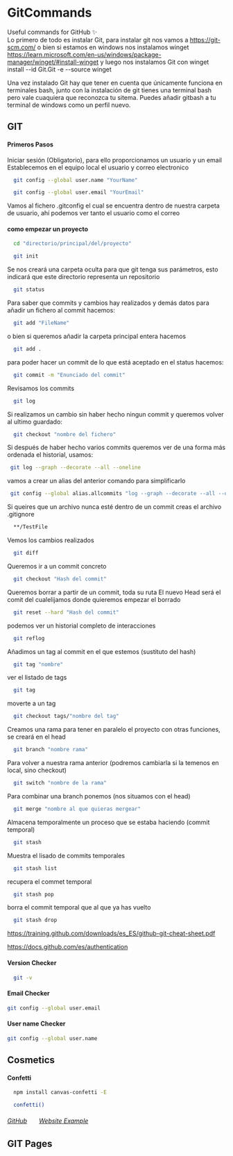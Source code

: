 # GitCommands
Useful commands for GitHub ✨ <br>
Lo primero de todo es instalar Git, para instalar git nos vamos a https://git-scm.com/
o bien si estamos en windows nos instalamos winget https://learn.microsoft.com/en-us/windows/package-manager/winget/#install-winget y luego nos instalamos Git con winget install --id Git.Git -e --source winget

Una vez instalado Git hay que tener en cuenta que únicamente funciona en terminales bash, junto con la instalación de git tienes una terminal bash pero vale cuaquiera que reconozca tu sitema. Puedes añadir gitbash a tu terminal de windows como un perfil nuevo.

## GIT
#### Primeros Pasos
Iniciar sesión (Obligatorio), para ello proporcionamos un usuario y un email
Establecemos en el equipo local el usuario y correo electronico
```sh
  git config --global user.name "YourName"
  ```
```sh
  git config --global user.email "YourEmail"
  ```
Vamos al fichero .gitconfig el cual se encuentra dentro de nuestra carpeta de usuario, ahí podemos ver tanto el usuario como el correo
#### como empezar un proyecto
```sh
  cd "directorio/principal/del/proyecto"
  ```
```sh
  git init
  ```
Se nos creará una carpeta oculta para que git tenga sus parámetros, esto indicará que este directorio representa un repositorio
```sh
  git status
  ```
Para saber que commits y cambios hay realizados y demás datos
para añadir un fichero al commit hacemos:
```sh
  git add "FileName"
  ```
o bien si queremos añadir la carpeta principal entera hacemos
```sh
  git add .
  ```
para poder hacer un commit de lo que está aceptado en el status hacemos:
```sh
  git commit -m "Enunciado del commit"
  ```
Revisamos los commits
```sh
  git log
  ```
Si realizamos un cambio sin haber hecho ningun commit y queremos volver al ultimo guardado:
```sh
  git checkout "nombre del fichero"
  ```
Si después de haber hecho varios commits queremos ver de una forma más ordenada el historial, usamos:
```sh
 git log --graph --decorate --all --oneline
  ```
vamos a crear un alias del anterior comando para simplificarlo
```sh
 git config --global alias.allcommits "log --graph --decorate --all --oneline"
  ```
Si queires que un archivo nunca esté dentro de un commit creas el archivo .gitignore
```sh
  **/TestFile
  ```
Vemos los cambios realizados 
```sh
  git diff
  ```
Queremos ir a un commit concreto
```sh
  git checkout "Hash del commit"
  ```
Queremos borrar a partir de un commit, toda su ruta
El nuevo Head será el comit del cualelijamos donde quieremos empezar el borrado
```sh
  git reset --hard "Hash del commit"
  ```
podemos ver un historial completo de interacciones
```sh
  git reflog 
  ```
Añadimos un tag al commit en el que estemos (sustituto del hash)
```sh
  git tag "nombre"
  ```
ver el listado de tags 
```sh
  git tag
  ```
moverte a un tag
```sh
  git checkout tags/"nombre del tag"
  ```
Creamos una rama para tener en paralelo el proyecto con otras funciones, se creará en el head
```sh
  git branch "nombre rama"
  ```
Para volver a nuestra rama anterior (podremos cambiarla si la temenos en local, sino checkout)
```sh
  git switch "nombre de la rama"
  ```
Para combinar una branch ponemos (nos situamos con el head)
```sh
  git merge "nombre al que quieras mergear"
  ```
Almacena temporalmente un proceso que se estaba haciendo (commit temporal)
```sh
  git stash
  ```
Muestra el lisado de commits temporales
```sh
  git stash list
  ```
recupera el commet temporal
```sh
  git stash pop
  ```
borra el commit temporal que al que ya has vuelto
```sh
  git stash drop
  ```

https://training.github.com/downloads/es_ES/github-git-cheat-sheet.pdf


 https://docs.github.com/es/authentication

 
#### Version Checker
```sh
  git -v
  ```
#### Email Checker
  ```sh
  git config --global user.email
  ```
#### User name Checker
  ```sh
  git config --global user.name
  ```
## Cosmetics
#### Confetti
```sh
  npm install canvas-confetti -E
  ```
```sh
  confetti()
```
###### <a href="https://github.com/catdad/canvas-confetti?tab=readme-ov-file">GitHub</a>&nbsp;&nbsp;&nbsp;&nbsp;&nbsp;&nbsp;&nbsp;<a href="https://www.kirilv.com/canvas-confetti/">Website Example</a>

## GIT Pages




